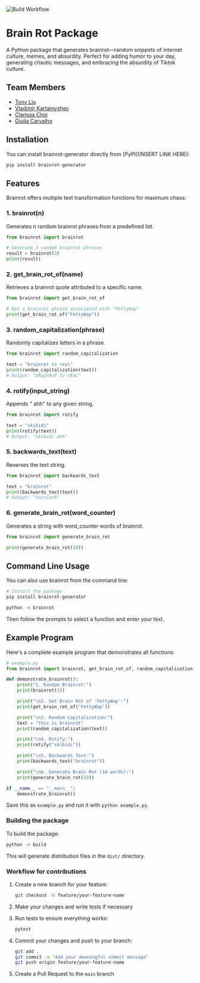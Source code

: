 ![Build Workflow](https://github.com/software-students-spring2025/3-python-package-5bigbooms/actions/workflows/build.yaml/badge.svg)

# Brain Rot Package




A Python package that generates brainrot—random snippets of internet culture, memes, and absurdity. Perfect for adding humor to your day, generating chaotic messages, and embracing the absurdity of Tiktok culture.
## Team Members

- [Tony Liu](https://github.com/tony102809)
- [Vladimir Kartamyshev ](https://github.com/lawaldemur)
- [Clarissa Choi](https://github.com/clammy424)
- [Giulia Carvalho](https://github.com/giulia-carvalho)
## Installation

You can install brainrot-generator directly from [PyPI](INSERT LINK HERE):

```bash
pip install brainrot-generator
```

## Features

Brainrot offers multiple text transformation functions for maximum chaos:

### 1. brainrot(n)

Generates n random brainrot phrases from a predefined list.

```python
from brainrot import brainrot

# Generate 3 random brainrot phrases
result = brainrot(3)
print(result)
```

### 2. get_brain_rot_of(name)
Retrieves a brainrot quote attributed to a specific name.
```python
from brainrot import get_brain_rot_of

# Get a brainrot phrase associated with "FettyWap"
print(get_brain_rot_of("FettyWap"))
```

### 3.  random_capitalization(phrase)
Randomly capitalizes letters in a phrase.
```python
from brainrot import random_capitalization

text = "brainrot is real"
print(random_capitalization(text))
# Output: "bRaInRoT Is rEaL"
```

### 4. rotify(input_string)
Appends " ahh" to any given string.
```python
from brainrot import rotify

text = "skibidi"
print(rotify(text))
# Output: "skibidi ahh"
```

### 5.  backwards_text(text)
Reverses the text string.
```python
from brainrot import backwards_text

text = "brainrot"
print(backwards_text(text))
# Output: "torniarb"
```

### 6. generate_brain_rot(word_counter)
Generates a string with word_counter words of brainrot.
```python
from brainrot import generate_brain_rot

print(generate_brain_rot(10))
```
## Command Line Usage

You can also use brainrot from the command line:
```bash
# Install the package
pip install brainrot-generator

python -m brainrot
```

Then follow the prompts to select a function and enter your text.

## Example Program

Here's a complete example program that demonstrates all functions:

```python
# example.py
from brainrot import brainrot, get_brain_rot_of, random_capitalization, rotify, backwards_text, generate_brain_rot

def demonstrate_brainrot():
    print("1. Random Brainrot:")
    print(brainrot(3))

    print("\n2. Get Brain Rot of 'FettyWap':")
    print(get_brain_rot_of("FettyWap"))

    print("\n3. Random Capitalization:")
    text = "this is brainrot"
    print(random_capitalization(text))

    print("\n4. Rotify:")
    print(rotify("skibidi"))

    print("\n5. Backwards Text:")
    print(backwards_text("brainrot"))

    print("\n6. Generate Brain Rot (10 words):")
    print(generate_brain_rot(10))

if __name__ == "__main__":
    demonstrate_brainrot()
```

Save this as `example.py` and run it with `python example.py`.

### Building the package

To build the package:

```bash
python -m build
```

This will generate distribution files in the `dist/` directory.

### Workflow for contributions

1. Create a new branch for your feature:
   ```bash
   git checkout -b feature/your-feature-name
   ```

2. Make your changes and write tests if necessary

3. Run tests to ensure everything works:
   ```bash
   pytest
   ```

4. Commit your changes and push to your branch:
   ```bash
   git add .
   git commit -m "Add your meaningful commit message"
   git push origin feature/your-feature-name
   ```

5. Create a Pull Request to the `main` branch
